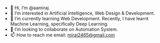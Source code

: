 - 👋 Hi, I’m @aamiraj.
- 👀 I’m interested in Artificial Intelligence, Web Design & Development.
- 🌱 I’m currently learning Web Development. Recently, I have learnt Machine Learning, specifically Deep Learning.
- 💞️ I’m looking to collaborate on Automation System.
- 📫 How to reach me email: miraj2465@gmail.com

<!---
AAMiraj/AAMiraj is a ✨ special ✨ repository because its `README.md` (this file) appears on your GitHub profile.
You can click the Preview link to take a look at your changes.
--->
